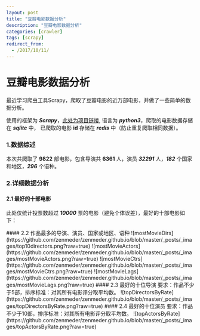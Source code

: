 ```yaml
---
layout: post
title: "豆瓣电影数据分析"
description: "豆瓣电影数据分析"
categories: [crawler]
tags: [scrapy]
redirect_from:
  - /2017/10/11/
---
```

# 豆瓣电影数据分析
最近学习爬虫工具Scrapy，爬取了豆瓣电影的近万部电影，并做了一些简单的数据分析。

使用的框架为 ***Scrapy***，[此处为项目链接](https://github.com/zenmeder/dbmovie), 语言为 ***python3***，爬取的电影数据存储在 ***sqlite*** 中， 已爬取的电影 **id** 存储在 ***redis*** 中（防止重复爬取相同数据）。
### 1.数据综述
本次共爬取了 **9822** 部电影，包含导演共 **6361** 人，演员 ***32291*** 人，***182*** 个国家和地区，***296*** 个语种。
### 2.详细数据分析
#### 2.1 最好的十部电影
此处仅统计投票数超过 ***10000*** 票的电影（避免个体误差），最好的十部电影如下：
<html>
<head>
    <meta charset="utf-8">
    <title>Echarts</title>
    <script src="./echarts/top10Movie.js"></script>
</body>
</html>
#### 2.2 作品最多的导演、演员、国家或地区、语种
![mostMovieDirs](https://github.com/zenmeder/zenmeder.github.io/blob/master/_posts/_images/top10directors.png?raw=true)
![mostMovieActors](https://github.com/zenmeder/zenmeder.github.io/blob/master/_posts/_images/mostMovieActors.png?raw=true)
![mostMovieCtrs](https://github.com/zenmeder/zenmeder.github.io/blob/master/_posts/_images/mostMovieCtrs.png?raw=true)
![mostMovieLags](https://github.com/zenmeder/zenmeder.github.io/blob/master/_posts/_images/mostMovieLags.png?raw=true)
#### 2.3 最好的十位导演
要求：作品不少于5部，排序标准：对其所有电影评分取平均数。
![topDirectorsByRate](https://github.com/zenmeder/zenmeder.github.io/blob/master/_posts/_images/topDirectorsByRate.png?raw=true)
#### 2.4 最好的十位演员
要求：作品不少于10部，排序标准：对其所有电影评分取平均数。
![topActorsByRate](https://github.com/zenmeder/zenmeder.github.io/blob/master/_posts/_images/topActorsByRate.png?raw=true)
